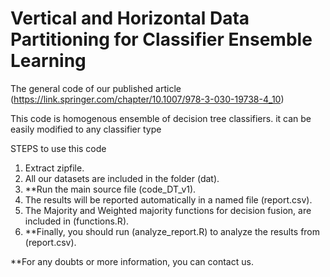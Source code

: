 # Vertical and Horizontal Data Partitioning for Classifier Ensemble Learning
The general code of our published article (https://link.springer.com/chapter/10.1007/978-3-030-19738-4_10)


This code is homogenous ensemble of decision tree classifiers. it can be easily modified to any classifier type



STEPS to use this code

1) Extract zipfile.
2) All our datasets are included in the folder (dat).
3) **Run the main source file (code_DT_v1).
4) The results will be reported automatically in a named file (report.csv).
5) The Majority and Weighted majority functions for decision fusion, are included in (functions.R).
6) **Finally, you should run (analyze_report.R) to analyze the results from (report.csv).


**For any doubts or more information, you can contact us.



